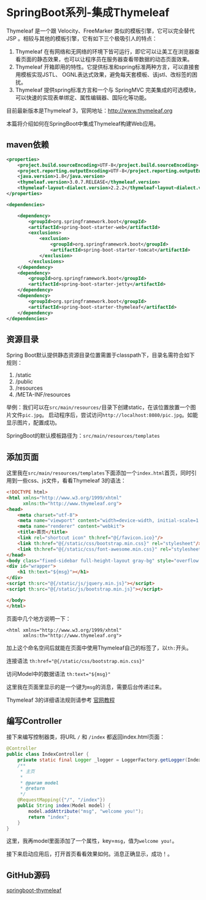# SpringBoot系列-集成Thymeleaf

Thymeleaf 是一个跟 Velocity、FreeMarker 类似的模板引擎，它可以完全替代 JSP 。相较与其他的模板引擎，它有如下三个极吸引人的特点：

1. Thymeleaf 在有网络和无网络的环境下皆可运行，即它可以让美工在浏览器查看页面的静态效果，也可以让程序员在服务器查看带数据的动态页面效果。
2. Thymeleaf 开箱即用的特性。它提供标准和spring标准两种方言，可以直接套用模板实现JSTL、 OGNL表达式效果，避免每天套模板、该jstl、改标签的困扰。
3. Thymeleaf 提供spring标准方言和一个与 SpringMVC 完美集成的可选模块，可以快速的实现表单绑定、属性编辑器、国际化等功能。

目前最新版本是Thymeleaf 3，官网地址：<http://www.thymeleaf.org>

本篇将介绍如何在SpringBoot中集成Thymeleaf构建Web应用。

## maven依赖

```xml
<properties>
    <project.build.sourceEncoding>UTF-8</project.build.sourceEncoding>
    <project.reporting.outputEncoding>UTF-8</project.reporting.outputEncoding>
    <java.version>1.8</java.version>
    <thymeleaf.version>3.0.7.RELEASE</thymeleaf.version>
    <thymeleaf-layout-dialect.version>2.2.2</thymeleaf-layout-dialect.version>
</properties>

<dependencies>

    <dependency>
        <groupId>org.springframework.boot</groupId>
        <artifactId>spring-boot-starter-web</artifactId>
        <exclusions>
            <exclusion>
                <groupId>org.springframework.boot</groupId>
                <artifactId>spring-boot-starter-tomcat</artifactId>
            </exclusion>
        </exclusions>
    </dependency>
    <dependency>
        <groupId>org.springframework.boot</groupId>
        <artifactId>spring-boot-starter-jetty</artifactId>
    </dependency>
    <dependency>
        <groupId>org.springframework.boot</groupId>
        <artifactId>spring-boot-starter-thymeleaf</artifactId>
    </dependency>
</dependencies>
```

## 资源目录

Spring Boot默认提供静态资源目录位置需置于classpath下，目录名需符合如下规则：

1. /static
1. /public
1. /resources
1. /META-INF/resources

举例：我们可以在`src/main/resources/`目录下创建static，在该位置放置一个图片文件`pic.jpg`。 启动程序后，尝试访问`http://localhost:8080/pic.jpg`。如能显示图片，配置成功。

SpringBoot的默认模板路径为：`src/main/resources/templates`

## 添加页面

这里我在`src/main/resources/templates`下面添加一个`index.html`首页，同时引用到一些css、js文件，看看Thymeleaf 3的语法：

```html
<!DOCTYPE html>
<html xmlns="http://www.w3.org/1999/xhtml"
      xmlns:th="http://www.thymeleaf.org">
<head>
    <meta charset="utf-8">
    <meta name="viewport" content="width=device-width, initial-scale=1.0">
    <meta name="renderer" content="webkit">
    <title>首页</title>
    <link rel="shortcut icon" th:href="@{/favicon.ico}"/>
    <link th:href="@{/static/css/bootstrap.min.css}" rel="stylesheet"/>
    <link th:href="@{/static/css/font-awesome.min.css}" rel="stylesheet"/>
</head>
<body class="fixed-sidebar full-height-layout gray-bg" style="overflow:hidden">
<div id="wrapper">
    <h1 th:text="${msg}"></h1>
</div>
<script th:src="@{/static/js/jquery.min.js}"></script>
<script th:src="@{/static/js/bootstrap.min.js}"></script>

</body>
</html>
```

页面中几个地方说明一下：

```
<html xmlns="http://www.w3.org/1999/xhtml"
      xmlns:th="http://www.thymeleaf.org">
```

加上这个命名空间后就能在页面中使用Thymeleaf自己的标签了，以`th:`开头。

连接语法 `th:href="@{/static/css/bootstrap.min.css}"`

访问Model中的数据语法 `th:text="${msg}"`

这里我在页面里显示的是一个键为`msg`的消息，需要后台传递过来。

Thymeleaf 3的详细语法规则请参考 [官网教程](http://www.thymeleaf.org/doc/tutorials/3.0/usingthymeleaf.html)

## 编写Controller

接下来编写控制器类，将URL `/` 和 `/index` 都返回index.html页面：

```java
@Controller
public class IndexController {
    private static final Logger _logger = LoggerFactory.getLogger(IndexController.class);
    /**
     * 主页
     *
     * @param model
     * @return
     */
    @RequestMapping({"/", "/index"})
    public String index(Model model) {
        model.addAttribute("msg", "welcome you!");
        return "index";
    }
}
```

这里，我再model里面添加了一个属性，key=`msg`，值为`welcome you!`。

接下来启动应用后，打开首页看看效果如何。消息正确显示，成功！。

## GitHub源码

[springboot-thymeleaf](https://github.com/yidao620c/SpringBootBucket/tree/master/springboot-thymeleaf)

